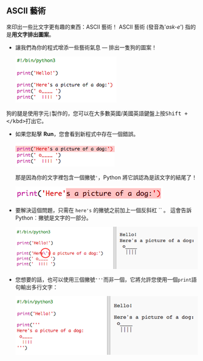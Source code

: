 ## ASCII 藝術

來印出一些比文字更有趣的東西：ASCII 藝術！ ASCII 藝術 (發音為'*ask-e*') 指的是**用文字排出圖案**。

+ 讓我們為你的程式增添一些藝術氣息 — 排出一隻狗的圖案！
    
    ![截圖](images/me-dog.png)

狗的腿是使用字元`|`製作的，您可以在大多數英國/美國英語鍵盤上按<kbd>Shift + \</kbd>打出它。

+ 如果您點擊 **Run**，您會看到新程式中存在一個錯誤。
    
    ![截圖](images/me-dog-bug.png)
    
    那是因為你的文字裡包含一個撇號`'`，Python 將它誤認為是該文字的結尾了！
    
    ![截圖](images/me-dog-quote.png)

+ 要解決這個問題，只需在 `here's` 的撇號之前加上一個反斜杠 `` 。 這會告訴 Python︰撇號是文字的一部分。
    
    ![截圖](images/me-dog-bug-fix.png)

+ 您想要的話，也可以使用三個撇號`'''`而非一個，它將允許您使用一個`print`語句輸出多行文字：
    
    ![截圖](images/me-dog-triple-quote.png)